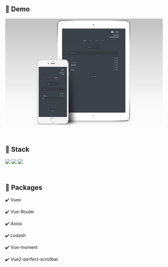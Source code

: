 ## 🔗 Demo

[<img src="src/assets/images/mockup-todo.png" alt="데모 사이트 바로가기" target="_blank">](https://jaehyeokk.github.io/vue-todo/)

<br />

## 🔨 Stack

<img src="https://img.shields.io/badge/JavaScript-323330?style=for-the-badge&logo=javascript&logoColor=F7DF1E" /> <img src="https://img.shields.io/badge/typescript-3178c6?style=for-the-badge&logo=typescript&logoColor=fafafa" /> <img src="https://img.shields.io/badge/Vue-35495E?style=for-the-badge&logo=vuedotjs&logoColor=4FC08D" />

<br />

## 🎁 Packages

✔️ Vuex

✔️ Vue-Router

✔️ Axios

✔️ Lodash

✔️ Vue-moment

✔️ Vue2-perfect-scrollbar
